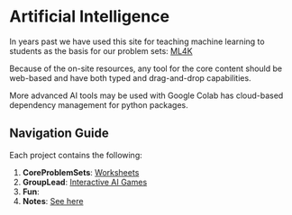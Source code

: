 
# Artificial Intelligence
In years past we have used this site for teaching machine learning to students as the basis for our problem sets: [ML4K](https://machinelearningforkids.co.uk/)


Because of the on-site resources, any tool for the core content should be web-based and have both typed and drag-and-drop capabilities. 

More advanced AI tools may be used with Google Colab has cloud-based dependency management for python packages.

## Navigation Guide
Each project contains the following:
1. **CoreProblemSets**: [Worksheets](https://machinelearningforkids.co.uk/#!/worksheets)
2. **GroupLead**: [Interactive AI Games](https://github.com/Sploder12/Rise-Of-The-War-Machines)
3. **Fun**: 
4. **Notes**:  [See here](https://github.com/rmslick/SummerCamps/blob/master/ArtificialIntelligence/Notes/Notes.md)